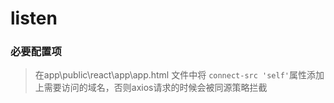 # listen

### 必要配置项
  > 在app\public\react\app\app.html 文件中将 `connect-src 'self'`属性添加上需要访问的域名，否则axios请求的时候会被同源策略拦截
